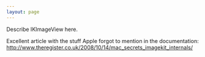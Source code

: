 ```yaml
---
layout: page
---
```


Describe IKImageView here.

Excellent article with the stuff Apple forgot to mention in the documentation:
http://www.theregister.co.uk/2008/10/14/mac_secrets_imagekit_internals/
